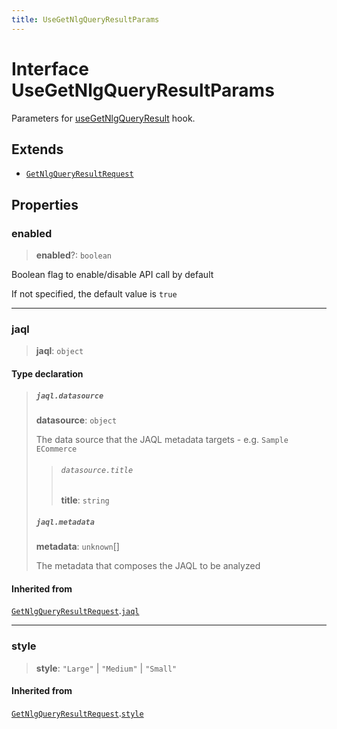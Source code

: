 ```yaml
---
title: UseGetNlgQueryResultParams
---
```


# Interface UseGetNlgQueryResultParams

Parameters for [useGetNlgQueryResult](../functions/function.useGetNlgQueryResult.md) hook.

## Extends

- [`GetNlgQueryResultRequest`](interface.GetNlgQueryResultRequest.md)

## Properties

### enabled

> **enabled**?: `boolean`

Boolean flag to enable/disable API call by default

If not specified, the default value is `true`

***

### jaql

> **jaql**: `object`

#### Type declaration

> ##### `jaql.datasource`
>
> **datasource**: `object`
>
> The data source that the JAQL metadata targets - e.g. `Sample ECommerce`
>
> > ###### `datasource.title`
> >
> > **title**: `string`
> >
> >
>
> ##### `jaql.metadata`
>
> **metadata**: `unknown`[]
>
> The metadata that composes the JAQL to be analyzed
>
>

#### Inherited from

[`GetNlgQueryResultRequest`](interface.GetNlgQueryResultRequest.md).[`jaql`](interface.GetNlgQueryResultRequest.md#jaql)

***

### style

> **style**: `"Large"` \| `"Medium"` \| `"Small"`

#### Inherited from

[`GetNlgQueryResultRequest`](interface.GetNlgQueryResultRequest.md).[`style`](interface.GetNlgQueryResultRequest.md#style)
